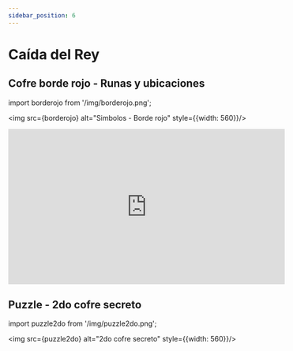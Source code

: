 ```yaml
---
sidebar_position: 6
---
```


# Caída del Rey

## Cofre borde rojo - Runas y ubicaciones

import borderojo from '/img/borderojo.png';

<img src={borderojo} alt="Simbolos - Borde rojo" style={{width: 560}}/>

<iframe width="560" height="315" src="https://www.youtube.com/embed/t2ML75-LLwo?si=-JDAVjtQyREGbMec" title="YouTube video player" frameborder="0" allow="accelerometer; autoplay; clipboard-write; encrypted-media; gyroscope; picture-in-picture; web-share" referrerpolicy="strict-origin-when-cross-origin" allowfullscreen></iframe>

## Puzzle - 2do cofre secreto

import puzzle2do from '/img/puzzle2do.png';

<img src={puzzle2do} alt="2do cofre secreto" style={{width: 560}}/>